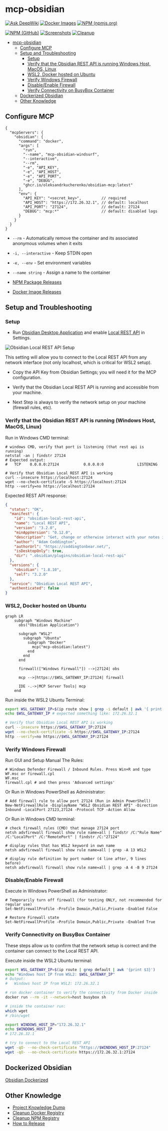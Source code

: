 # mcp-obsidian

[![Ask DeepWiki](https://deepwiki.com/badge.svg)](https://deepwiki.com/OleksandrKucherenko/mcp-obsidian-via-rest) [![Docker Images](https://github.com/OleksandrKucherenko/mcp-obsidian-via-rest/actions/workflows/github-docker-publish.yml/badge.svg)](https://github.com/OleksandrKucherenko/mcp-obsidian-via-rest/actions/workflows/github-docker-publish.yml) [![NPM (npmjs.org)](https://github.com/OleksandrKucherenko/mcp-obsidian-via-rest/actions/workflows/npmjs-npm-publish.yml/badge.svg)](https://github.com/OleksandrKucherenko/mcp-obsidian-via-rest/actions/workflows/npmjs-npm-publish.yml) 

[![NPM (GitHub)](https://github.com/OleksandrKucherenko/mcp-obsidian-via-rest/actions/workflows/github-npm-publish.yml/badge.svg)](https://github.com/OleksandrKucherenko/mcp-obsidian-via-rest/actions/workflows/github-npm-publish.yml) [![Screenshots](https://github.com/OleksandrKucherenko/mcp-obsidian-via-rest/actions/workflows/screenshots.yml/badge.svg)](https://github.com/OleksandrKucherenko/mcp-obsidian-via-rest/actions/workflows/screenshots.yml) [![Cleanup](https://github.com/OleksandrKucherenko/mcp-obsidian-via-rest/actions/workflows/cleanup.yaml/badge.svg)](https://github.com/OleksandrKucherenko/mcp-obsidian-via-rest/actions/workflows/cleanup.yaml)

<!-- TOC -->

- [mcp-obsidian](#mcp-obsidian)
  - [Configure MCP](#configure-mcp)
  - [Setup and Troubleshooting](#setup-and-troubleshooting)
    - [Setup](#setup)
    - [Verify that the Obsidian REST API is running Windows Host, MacOS, Linux](#verify-that-the-obsidian-rest-api-is-running-windows-host-macos-linux)
    - [WSL2, Docker hosted on Ubuntu](#wsl2-docker-hosted-on-ubuntu)
    - [Verify Windows Firewall](#verify-windows-firewall)
    - [Disable/Enable Firewall](#disableenable-firewall)
    - [Verify Connectivity on BusyBox Container](#verify-connectivity-on-busybox-container)
  - [Dockerized Obsidian](#dockerized-obsidian)
  - [Other Knowledge](#other-knowledge)

<!-- /TOC -->

## Configure MCP 

```jsonc
{
  "mcpServers": {
    "obsidian": {
      "command": "docker",
      "args": [
        "run",
        "--name", "mcp-obsidian-windsurf",
        "--interactive",
        "--rm",
        "-e", "API_KEY",
        "-e", "API_HOST",
        "-e", "API_PORT",
        "-e", "DEBUG",
        "ghcr.io/oleksandrkucherenko/obsidian-mcp:latest"
      ],
      "env": {
        "API_KEY": "<secret_key>",         // required
        "API_HOST": "https://172.26.32.1", // default: localhost
        "API_PORT": "27124",               // default: 27124
        "DEBUG": "mcp:*"                   // default: disabled logs
      }
    } 
  }
}
```

- `--rm`  - Automatically remove the container and its associated anonymous volumes when it exits
- `-i, --interactive` - Keep STDIN open
- `-e, --env` - Set environment variables
- `--name string` - Assign a name to the container

- [NPM Package Releases](https://github.com/OleksandrKucherenko/mcp-obsidian-via-rest/pkgs/npm/mcp-obsidian)
- [Docker Image Releases](https://github.com/OleksandrKucherenko/mcp-obsidian-via-rest/pkgs/container/obsidian-mcp)

## Setup and Troubleshooting

### Setup

- Run [Obsidian Desktop Application](https://obsidian.md/) and enable [Local REST API](https://github.com/coddingtonbear/obsidian-local-rest-api) in Settings.

![Obsidian Local REST API Setup](./obsidian-setup.jpg)

This setting will allow you to connect to the Local REST API from any network interface (not only localhost, which is critical for WSL2 setup).

- Copy the API Key from Obsidian Settings; you will need it for the MCP configuration.

- Verify that the Obsidian Local REST API is running and accessible from your machine.

- Next Step is always to verify the network setup on your machine (firewall rules, etc).

### Verify that the Obsidian REST API is running (Windows Host, MacOS, Linux)

Run in Windows CMD terminal:

```shell
# windows CMD, verify that port is listening (that rest api is running)
netstat -an | findstr 27124
# Expected output:
#   TCP    0.0.0.0:27124           0.0.0.0:0               LISTENING

# Verify that Obsidian Local REST API is working
curl --insecure https://localhost:27124
wget --no-check-certificate -S https://localhost:27124
http --verify=no https://localhost:27124
```

Expected REST API response:

```json
{
  "status": "OK",
  "manifest": {
    "id": "obsidian-local-rest-api",
    "name": "Local REST API",
    "version": "3.2.0",
    "minAppVersion": "0.12.0",
    "description": "Get, change or otherwise interact with your notes in Obsidian via a REST API.",
    "author": "Adam Coddington",
    "authorUrl": "https://coddingtonbear.net/",
    "isDesktopOnly": true,
    "dir": ".obsidian/plugins/obsidian-local-rest-api"
  },
  "versions": {
    "obsidian": "1.8.10",
    "self": "3.2.0"
  },
  "service": "Obsidian Local REST API",
  "authenticated": false
}
```

### WSL2, Docker hosted on Ubuntu

```mermaid
graph LR
    subgraph "Windows Machine"
      obs("Obsidian Application")
    
      subgraph "WSL2"
        subgraph "Ubuntu"
          subgraph "Docker"
            mcp("mcp-obsidian:latest")
          end
        end
      end

      firewall(["Windows Firewall"]) -->|27124| obs

      mcp -->|https://$WSL_GATEWAY_IP:27124| firewall

      IDE -.->|MCP Server Tools| mcp
    end
```

Run inside the WSL2 Ubuntu Terminal:

```bash
export WSL_GATEWAY_IP=$(ip route show | grep -i default | awk '{ print $3}')
echo $WSL_GATEWAY_IP # expected something like: 172.26.32.1

# Verify that Obsidian Local REST API is working 
curl --insecure https://$WSL_GATEWAY_IP:27124
wget --no-check-certificate -S https://$WSL_GATEWAY_IP:27124
http --verify=no https://$WSL_GATEWAY_IP:27124
```

### Verify Windows Firewall

Run GUI and Setup Manual The Rules:

```shell
# Windows Defender Firewall / Inbound Rules. Press Win+R and type WF.msc or firewall.cpl
WF.msc
firewall.cpl # and then press 'Advanced settings'
```

Or Run in Windows PowerShell as Administrator:

```shell
# Add firewall rule to allow port 27124 (Run in Admin PowerShell)
New-NetFirewallRule -DisplayName "WSL2 Obsidian REST API" -Direction Inbound -LocalPort 27123,27124 -Protocol TCP -Action Allow
```

Or Run in Windows CMD terminal:

```shell
# check firewall rules (CMD) that manage 27124 port
netsh advfirewall firewall show rule name=all | findstr /C:"Rule Name" /C:"LocalPort" /C:"RemotePort" | findstr /C:"27124"

# display rules that has WSL2 keyword in own name
netsh advfirewall firewall show rule name=all | grep -A 13 WSL2

# display rule definition by port number (4 line after, 9 lines before)
netsh advfirewall firewall show rule name=all | grep -A 4 -B 9 27124
```

### Disable/Enable Firewall

Execute in Windows PowerShell as Administrator:

```shell
# Temporarily turn off firewall (for testing ONLY, not recommended for regular use)
Set-NetFirewallProfile -Profile Domain,Public,Private -Enabled False

# Restore Firewall state
Set-NetFirewallProfile -Profile Domain,Public,Private -Enabled True
```

### Verify Connectivity on BusyBox Container

These steps allow us to confirm that the network setup is correct and the container can connect to the Local REST API.

Execute inside the WSL2 Ubuntu terminal:

```bash
export WSL_GATEWAY_IP=$(ip route | grep default | awk '{print $3}')
echo "Windows host IP from WSL2: $WSL_GATEWAY_IP"
# Output:
#   Windows host IP from WSL2: 172.26.32.1

# run docker container to verify the connectivity from Docker inside
docker run --rm -it --network=host busybox sh

# inside the container run:
which wget
# /bin/wget

export WINDOWS_HOST_IP="172.26.32.1"
echo $WINDOWS_HOST_IP
# 172.26.32.1

# try to connect to the Local REST API
wget -qO- --no-check-certificate "https://$WINDOWS_HOST_IP:27124"
wget -qO- --no-check-certificate https://172.26.32.1:27124
```

## Dockerized Obsidian

[Obsidian Dockerized](./obsidian.md)

## Other Knowledge

- [Project Knowledge Dump](./00_project_knowledge_dump.md)
- [Cleanup Docker Registry](./01_cleanup_docker_strategy.md)
- [Cleanup NPM Registry](./02_deprecate_npm_package.md)
- [How to Release](./03_releases_publishing.md)